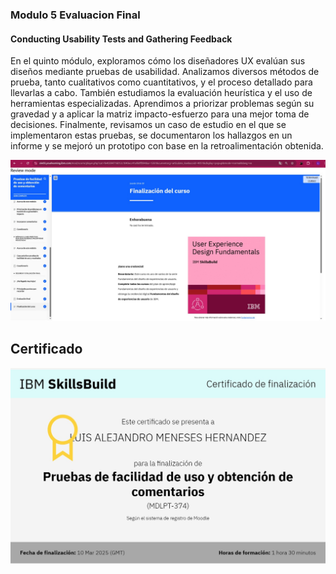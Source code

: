 ### Modulo 5 Evaluacion Final
#### Conducting Usability Tests and Gathering Feedback

En el quinto módulo, exploramos cómo los diseñadores UX evalúan sus diseños mediante pruebas de usabilidad. Analizamos diversos métodos de prueba, tanto cualitativos como cuantitativos, y el proceso detallado para llevarlas a cabo. También estudiamos la evaluación heurística y el uso de herramientas especializadas. Aprendimos a priorizar problemas según su gravedad y a aplicar la matriz impacto-esfuerzo para una mejor toma de decisiones. Finalmente, revisamos un caso de estudio en el que se implementaron estas pruebas, se documentaron los hallazgos en un informe y se mejoró un prototipo con base en la retroalimentación obtenida.

![alt text](../img/Modulo5.png.jpeg)

## Certificado
![alt text](../img/cerificado5.jpeg)